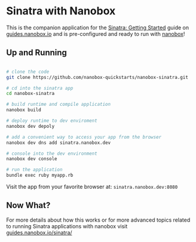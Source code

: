 # Sinatra with Nanobox
This is the companion application for the [Sinatra: Getting Started](https://guides.nanobox.io/sinatra/) guide on [guides.nanobox.io](https://guides.nanobox.io) and is pre-configured and ready to run with [nanobox](https://desktop.nanobox.io/)!

## Up and Running

``` bash

# clone the code
git clone https://github.com/nanobox-quickstarts/nanobox-sinatra.git

# cd into the sinatra app
cd nanobox-sinatra

# build runtime and compile application
nanobox build

# deploy runtime to dev enviroment
nanobox dev depoly

# add a convenient way to access your app from the browser
nanobox dev dns add sinatra.nanobox.dev

# console into the dev environment
nanobox dev console

# run the application
bundle exec ruby myapp.rb
```

Visit the app from your favorite browser at: `sinatra.nanobox.dev:8080`

## Now What?
For more details about how this works or for more advanced topics related to running Sinatra applications with nanobox visit [guides.nanobox.io/sinatra/](https://guides.nanobox.io/sinatra/)
